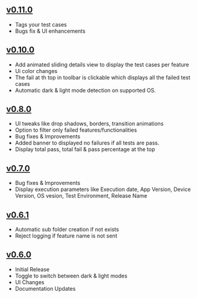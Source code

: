 ## **[v0.11.0](https://rubygems.org/gems/nxgreport/versions/0.11.0)**

- Tags your test cases
- Bugs fix & UI enhancements

## **[v0.10.0](https://rubygems.org/gems/nxgreport/versions/0.10.0)**

- Add animated sliding details view to display the test cases per feature
- Ui color changes
- The fail at th top in toolbar is clickable which displays all the failed test cases
- Automatic dark & light mode detection on supported OS.

## **[v0.8.0](https://rubygems.org/gems/nxgreport/versions/0.8.0)**

- UI tweaks like drop shadows, borders, transition animations
- Option to filter only failed features/functionalities
- Bug fixes & Improvements
- Added banner to displayed no failures if all tests are pass.
- Display total pass, total fail & pass percentage at the top

## **[v0.7.0](https://rubygems.org/gems/nxgreport/versions/0.7.0)**

- Bug fixes & Improvements
- Display execution parameters like Execution date, App Version, Device Version, OS vesion, Test Environment, Release Name

## **[v0.6.1](https://rubygems.org/gems/nxgreport/versions/0.6.1)**

- Automatic sub folder creation if not exists
- Reject logging if feature name is not sent

## **[v0.6.0](https://rubygems.org/gems/nxgreport/versions/0.6.0)**

- Initial Release
- Toggle to switch between dark & light modes
- UI Changes
- Documentation Updates
